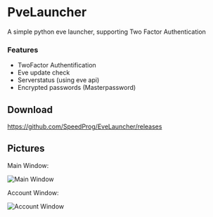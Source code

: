 # PveLauncher
A simple python eve launcher, supporting Two Factor Authentication

### Features

 * TwoFactor Authentification
 * Eve update check
 * Serverstatus (using eve api)
 * Encrypted passwords (Masterpassword)


## Download
https://github.com/SpeedProg/EveLauncher/releases

## Pictures
Main Window:


![Main Window](http://gdurl.com/p3mF)


Account Window:


![Account Window](http://gdurl.com/ntkz)
